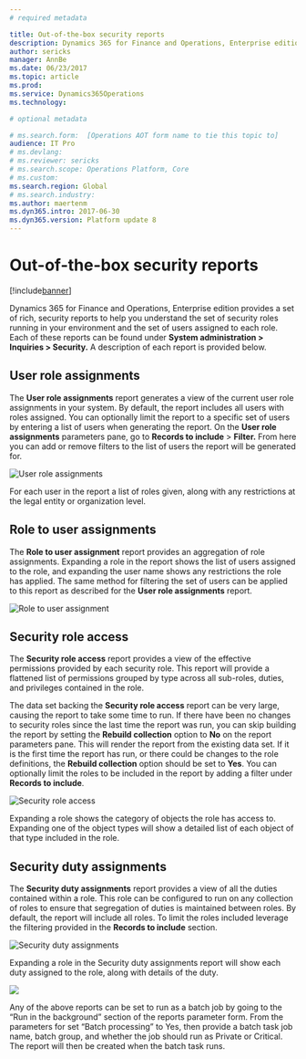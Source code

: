 ```yaml
---
# required metadata

title: Out-of-the-box security reports
description: Dynamics 365 for Finance and Operations, Enterprise edition provides a set of rich, security reports to help you understand the set of security roles running in your environment and the set of users assigned to each role.
author: sericks
manager: AnnBe
ms.date: 06/23/2017
ms.topic: article
ms.prod: 
ms.service: Dynamics365Operations
ms.technology: 

# optional metadata

# ms.search.form:  [Operations AOT form name to tie this topic to]
audience: IT Pro
# ms.devlang: 
# ms.reviewer: sericks
# ms.search.scope: Operations Platform, Core
# ms.custom: 
ms.search.region: Global
# ms.search.industry: 
ms.author: maertenm
ms.dyn365.intro: 2017-06-30
ms.dyn365.version: Platform update 8
---
```


# Out-of-the-box security reports

[!include[banner](../includes/banner.md)]

Dynamics 365 for Finance and Operations, Enterprise edition provides a set of rich, security reports to help you understand the set of security roles running in your environment and the set of users assigned to each role. Each of these reports can be found under **System administration \> Inquiries \> Security.** A description of each report is provided below.

User role assignments
----------------------------

The **User role assignments** report generates a view of the current user role assignments in your system. By default, the report includes all users with roles assigned. You can optionally limit the report to a specific set of users by entering a list of users when generating the report. On the **User role assignments** parameters pane, go to **Records to include** > **Filter.** From here you can add or remove filters to the list of users the report will be generated for.

![User role assignments](media/User-role-assignments.PNG)

For each user in the report a list of roles given, along with any restrictions at the legal entity or organization level.

Role to user assignments 
-------------------------

The **Role to user assignment** report provides an aggregation of role assignments. Expanding a role in the report shows the list of users assigned to the role, and expanding the user name shows any restrictions the role has applied. The same method for filtering the set of users can be applied to this report as described for the **User role assignments** report.

![Role to user assignment](media/role-to-user-assignments.png)

Security role access
--------------------

The **Security role access** report provides a view of the effective permissions provided by each security role. This report will provide a flattened list of permissions grouped by type across all sub-roles, duties, and privileges contained in the role.

The data set backing the **Security role access** report can be very large, causing the report to take some time to run. If there have been no changes to security roles since the last time the report was run, you can skip building the report by setting the **Rebuild collection** option to **No** on the report parameters pane. This will render the report from the existing data set. If it is the first time the report has run, or there could be changes to the role definitions, the **Rebuild collection** option should be set to **Yes**. You can optionally limit the roles to be included in the report by adding a filter under **Records to include**.

![Security role access](media/security-role-access.png)

Expanding a role shows the category of objects the role has access to. Expanding one of the object types will show a detailed list of each object of that type included in the role.

Security duty assignments
-------------------------

The **Security duty assignments** report provides a view of all the duties contained within a role. This role can be configured to run on any collection of roles to ensure that segregation of duties is maintained between roles. By default, the report will include all roles. To limit the roles included leverage the filtering provided in the **Records to include** section.

![Security duty assignments](media/9d71783ca5d3003a6837438429e71ff9.png)

Expanding a role in the Security duty assignments report will show each duty assigned to the role, along with details of the duty.

![](media/a6142c903497381171bf6c6b27495895.png)

Any of the above reports can be set to run as a batch job by going to the “Run in the background” section of the reports parameter form. From the parameters for set “Batch processing” to Yes, then provide a batch task job name, batch group, and whether the job should run as Private or Critical. The report will then be created when the batch task runs.

